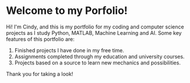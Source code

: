 # Welcome to my Porfolio!

Hi! I'm Cindy, and this is my portfolio for my coding and computer science projects as I study Python, MATLAB, Machine Learning and AI.
Some key features of this portfolio are:
1. Finished projects I have done in my free time.
2. Assignments completed through my education and university courses.
3. Projects based on a source to learn new mechanics and possibilities.

Thank you for taking a look!

